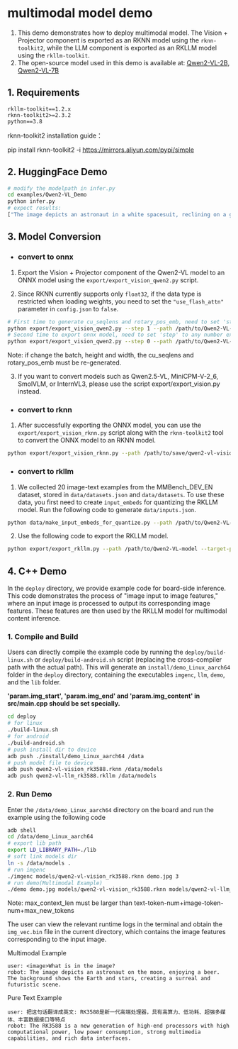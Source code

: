 # multimodal model demo
1. This demo demonstrates how to deploy multimodal model. The Vision + Projector component is exported as an RKNN model using the `rknn-toolkit2`, while the LLM component is exported as an RKLLM model using the `rkllm-toolkit`.
2. The open-source model used in this demo is available at: [Qwen2-VL-2B](https://huggingface.co/Qwen/Qwen2-VL-2B-Instruct), [Qwen2-VL-7B](https://huggingface.co/Qwen/Qwen2-VL-7B-Instruct)

## 1. Requirements
```
rkllm-toolkit==1.2.x
rknn-toolkit2>=2.3.2
python==3.8
```

rknn-toolkit2 installation guide：

pip install rknn-toolkit2 -i https://mirrors.aliyun.com/pypi/simple

## 2. HuggingFace Demo

```bash
# modify the modelpath in infer.py
cd examples/Qwen2-VL_Demo
python infer.py
# expect results:
["The image depicts an astronaut in a white spacesuit, reclining on a green chair with his feet up. He is holding a green beer bottle in his right hand. The astronaut is on a moon-like surface, with the Earth visible in the background. The scene is set against a backdrop of stars and the moon's surface, creating a surreal and whimsical atmosphere."]
```

## 3. Model Conversion
- ### convert to onnx

1. Export the Vision + Projector component of the Qwen2-VL model to an ONNX model using the `export/export_vision_qwen2.py` script.

2. Since RKNN currently supports only `float32`, if the data type is restricted when loading weights, you need to set the `"use_flash_attn"` parameter in `config.json` to `false`.

```bash
# First time to generate cu_seqlens and rotary_pos_emb, need to set 'step' to 1
python export/export_vision_qwen2.py --step 1 --path /path/to/Qwen2-VL-model --batch 1 --height 392 --width 392
# Second time to export onnx model, need to set 'step' to any number except 1
python export/export_vision_qwen2.py --step 0 --path /path/to/Qwen2-VL-model --savepath /path/to/save/qwen2-vl-vision.onnx --batch 1 --height 392 --width 392
```

Note: if change the batch, height and width, the cu_seqlens and rotary_pos_emb must be re-generated.

3. If you want to convert models such as Qwen2.5-VL, MiniCPM-V-2_6, SmolVLM, or InternVL3, please use the script export/export_vision.py instead.

- ### convert to rknn

1. After successfully exporting the ONNX model, you can use the `export/export_vision_rknn.py` script along with the `rknn-toolkit2` tool to convert the ONNX model to an RKNN model.

```bash
python export/export_vision_rknn.py --path /path/to/save/qwen2-vl-vision.onnx --target-platform rk3588
```

- ### convert to rkllm

1. We collected 20 image-text examples from the MMBench_DEV_EN dataset, stored in `data/datasets.json` and `data/datasets`. To use these data, you first need to create `input_embeds` for quantizing the RKLLM model. Run the following code to generate `data/inputs.json`.

```bash
python data/make_input_embeds_for_quantize.py --path /path/to/Qwen2-VL-model
```

2. Use the following code to export the RKLLM model.

```bash
python export/export_rkllm.py --path /path/to/Qwen2-VL-model --target-platform rk3588 --num_npu_core 3 --quantized_dtype w8a8 --device cpu --savepath /path/to/save/qwen2-vl-llm_rk3588.rkllm
```

## 4. C++ Demo
In the `deploy` directory, we provide example code for board-side inference. This code demonstrates the process of "image input to image features," where an input image is processed to output its corresponding image features. These features are then used by the RKLLM model for multimodal content inference.

### 1. Compile and Build
Users can directly compile the example code by running the `deploy/build-linux.sh` or `deploy/build-android.sh` script (replacing the cross-compiler path with the actual path). This will generate an `install/demo_Linux_aarch64` folder in the `deploy` directory, containing the executables `imgenc`, `llm`, `demo`, and the `lib` folder.

**'param.img_start', 'param.img_end' and 'param.img_content'  in src/main.cpp should be set specially.** 

```bash
cd deploy
# for linux
./build-linux.sh
# for android
./build-android.sh
# push install dir to device
adb push ./install/demo_Linux_aarch64 /data
# push model file to device
adb push qwen2-vl-vision_rk3588.rknn /data/models
adb push qwen2-vl-llm_rk3588.rkllm /data/models
```

### 2. Run Demo
Enter the `/data/demo_Linux_aarch64` directory on the board and run the example using the following code

```bash
adb shell
cd /data/demo_Linux_aarch64
# export lib path
export LD_LIBRARY_PATH=./lib
# soft link models dir
ln -s /data/models .
# run imgenc
./imgenc models/qwen2-vl-vision_rk3588.rknn demo.jpg 3
# run demo(Multimodal Example)
./demo demo.jpg models/qwen2-vl-vision_rk3588.rknn models/qwen2-vl-llm_rk3588.rkllm 2048 4096 3  "<|vision_start|>" "<|vision_end|>" "<|image_pad|>"
```

Note: max_context_len must be larger than text-token-num+image-token-num+max_new_tokens

The user can view the relevant runtime logs in the terminal and obtain the `img_vec.bin` file in the current directory, which contains the image features corresponding to the input image.

Multimodal Example

```
user: <image>What is in the image?
robot: The image depicts an astronaut on the moon, enjoying a beer. The background shows the Earth and stars, creating a surreal and futuristic scene.
```

Pure Text Example
```
user: 把这句话翻译成英文: RK3588是新一代高端处理器，具有高算力、低功耗、超强多媒体、丰富数据接口等特点
robot: The RK3588 is a new generation of high-end processors with high computational power, low power consumption, strong multimedia capabilities, and rich data interfaces.
```